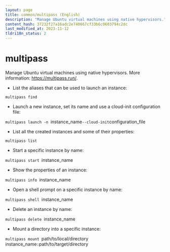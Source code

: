 ```yaml
---
layout: page
title: common/multipass (English)
description: "Manage Ubuntu virtual machines using native hypervisors."
content_hash: 37232f27a16adc2e740667cf33b6c0603794c2dc
last_modified_at: 2023-11-12
tldri18n_status: 2
---
```

# multipass

Manage Ubuntu virtual machines using native hypervisors.
More information: <https://multipass.run/>.

- List the aliases that can be used to launch an instance:

`multipass find`

- Launch a new instance, set its name and use a cloud-init configuration file:

`multipass launch -n `<span class="tldr-var badge badge-pill bg-dark-lm bg-white-dm text-white-lm text-dark-dm font-weight-bold">instance_name</span>` --cloud-init `<span class="tldr-var badge badge-pill bg-dark-lm bg-white-dm text-white-lm text-dark-dm font-weight-bold">configuration_file</span>

- List all the created instances and some of their properties:

`multipass list`

- Start a specific instance by name:

`multipass start `<span class="tldr-var badge badge-pill bg-dark-lm bg-white-dm text-white-lm text-dark-dm font-weight-bold">instance_name</span>

- Show the properties of an instance:

`multipass info `<span class="tldr-var badge badge-pill bg-dark-lm bg-white-dm text-white-lm text-dark-dm font-weight-bold">instance_name</span>

- Open a shell prompt on a specific instance by name:

`multipass shell `<span class="tldr-var badge badge-pill bg-dark-lm bg-white-dm text-white-lm text-dark-dm font-weight-bold">instance_name</span>

- Delete an instance by name:

`multipass delete `<span class="tldr-var badge badge-pill bg-dark-lm bg-white-dm text-white-lm text-dark-dm font-weight-bold">instance_name</span>

- Mount a directory into a specific instance:

`multipass mount `<span class="tldr-var badge badge-pill bg-dark-lm bg-white-dm text-white-lm text-dark-dm font-weight-bold">path/to/local/directory</span>` `<span class="tldr-var badge badge-pill bg-dark-lm bg-white-dm text-white-lm text-dark-dm font-weight-bold">instance_name</span>`:`<span class="tldr-var badge badge-pill bg-dark-lm bg-white-dm text-white-lm text-dark-dm font-weight-bold">path/to/target/directory</span>
